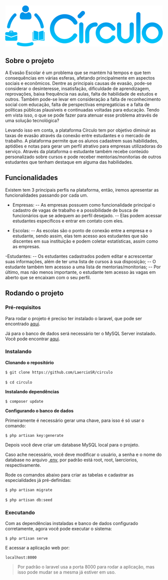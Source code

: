 ![Circulo App](https://github.com/LaercioSR/circulo/blob/master/logo.png)

## Sobre o projeto
A Evasão Escolar é um problema que se mantém há tempos e que tem consequências em várias esferas, afetando principalmente em aspectos sociais e econômicos. Dentre as principais causas de evasão, pode-se considerar o desinteresse, insatisfação, dificuldade de aprendizagem, reprovações, baixa frequência nas aulas, falta de habilidade de estudos e outros. Também pode-se levar em consideração a falta de reconhecimento social com educação, falta de perspectivas empregatícias e a falta de políticas públicas plausíveis e continuadas voltadas para educação. Tendo em vista isso, o que se pode fazer para atenuar esse problema através de uma solução tecnológica?

Levando isso em conta, a plataforma Círculo tem por objetivo diminuir as taxas de evasão através da conexão entre estudantes e o mercado de trabalho. A plataforma permite que os alunos cadastrem suas habilidades, aptidões e notas para gerar um perfil atrativo para empresas utilizadoras do serviço. Através da plataforma o estudante também recebe conteúdo personalizado sobre cursos e pode receber mentorias/monitorias de outros estudantes que tenham destaque em alguma das habilidades.


## Funcionalidades
Existem tem 3 principais perfis na plataforma, então, iremos apresentar as funcionalidades passando por cada um.

- Empresas:
-- As empresas possuem como funcionalidade principal o cadastro de vagas de trabalho e a possibilidade de busca de funcionários que se adequem ao perfil desejado.
-- Elas podem acessar estudantes específicos e entrar em contato com eles.

- Escolas:
-- As escolas são o ponto de conexão entre a empresa e o estudante, sendo assim, elas tem acesso aos estudantes que são discentes em sua instituição e podem coletar estatísticas, assim como as empresas.

-Estudantes: 
-- Os estudantes cadastrados podem editar e acrescentar suas informações, além de ter uma lista de cursos à sua disposição;
-- O estudante também tem acessso a uma lista de mentorias/monitorias;
-- Por último, mas não menos importante, o estudante tem acesso às vagas em aberto que se encaixam com o seu perfil.

## Rodando o projeto

### Pré-requisitos
Para rodar o projeto é preciso ter instalado o laravel, que pode ser encontrado [aqui](https://laravel.com/docs/8.x).

Já para o banco de dados será necessário ter o MySQL Server instalado. Você pode encontrar [aqui](https://dev.mysql.com/downloads/mysql/).

### Instalando
**Clonando o repositório**

```
$ git clone https://github.com/LaercioSR/circulo

$ cd circulo
```

**Instalando dependências**

```
$ composer update
```

**Configurando o banco de dados**

Primeiramente é necessário gerar uma chave, para isso é só usar o comando:

```
$ php artisan key:generate
```

Depois você deve criar um database MySQL local para o projeto.

Caso ache necessário, você deve modificar o usuário, a senha e o nome do database no arquivo [.env](https://github.com/LaercioSR/circulo/blob/master/.env), por padrão está root, root, laerciorios, respectivamente.

Rode os comandos abaixo para criar as tabelas e cadastrar as especialidades já pré-definidas:

```
$ php artisan migrate

$ php artisan db:seed
```

### Executando
Com as dependências instaladas e banco de dados configurado corretamente, agora você pode executar o sistema:

```
$ php artisan serve
```

E acessar a aplicação web por:
```
localhost:8000
```
> Por padrão o laravel usa a porta 8000 para rodar a aplicação, mas isso pode mudar se a mesma já estiver em uso.
